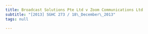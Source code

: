 ```yaml
---
title: Broadcast Solutions Pte Ltd v Zoom Communications Ltd
subtitle: "[2013] SGHC 273 / 18\_December\_2013"
tags: null

---
```


